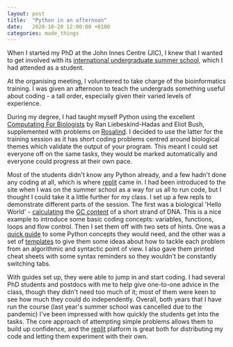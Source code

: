 ```yaml
---
layout: post
title:  "Python in an afternoon"
date:   2020-10-20 12:00:00 +0100
categories: made_things
---
```


When I started my PhD at the John Innes Centre (JIC),
I knew that I wanted to get involved with its [international undergraduate summer school][iuss],
which I had attended as a student.

At the organising meeting, I volunteered to take charge of the bioinformatics training.
I was given an afternoon to teach the undergrads something useful about coding - a
tall order, especially given their varied levels of experience.

During my degree, I had taught myself Python using the excellent [Computating For Biologists][cfb]
by Ran Liebeskind-Hadas and Eliot Bush, supplemented with problems on [Rosalind][ros].
I decided to use the latter for the training session as it has short coding problems
centred around biological themes which validate the output of your program. This meant
I could set everyone off on the same tasks, they would be marked automatically and
everyone could progress at their own pace.

Most of the students didn't know any Python already, and a few hadn't done any coding
at all, which is where [replit][replit] came in. I had been introduced to
the site when I was on the summer school as a way for us all to run code, but I thought
I could take it a little further for my class. I set up a few repls to demonstrate
different parts of the session. The first was a biological 'Hello World' - [calculating][gcrepl]
the [GC content][gcc] of a short strand of DNA. This is a nice example to introduce
some basic coding concepts: variables, functions, loops and flow control. Then I set them
off with two sets of hints. One was a [quick guide][qg] to some Python concepts they would
need, and the other was a set of [templates][templates] to give them some ideas about
how to tackle each problem from an algorithmic and syntactic point of view. I also
gave them printed cheat sheets with some syntax reminders so they wouldn't be constantly
switching tabs.

With guides set up, they were able to jump in and start coding. I had several PhD
students and postdocs with me to help give one-to-one advice in the class, though
they didn't need too much of it; most of them were keen to see how much they could
do independently. Overall, both years that I have run the course
(last year's summer school was cancelled due to the pandemic) I've been impressed
with how quickly the students get into the tasks. The core approach of attempting
simple problems allows them to build up confidence, and the [replit][replit] platform
is great both for distributing my code and letting them experiment with their own.

[iuss]:https://www.jic.ac.uk/training-careers/summer-schools/international-undergraduate/
[cfb]: https://www.cs.hmc.edu/twiki/bin/view/CFB
[ros]: http://rosalind.info
[replit]:https://repl.it
[gcc]: https://en.wikipedia.org/wiki/GC-content
[gcrepl]: https://repl.it/@sam_deans/GCcontentcalculator#main.py
[qg]: https://repl.it/@sam_deans/Starting-out-with-Python-3#main.py
[templates]:https://repl.it/@sam_deans/Rosalind-Templates#main.py
